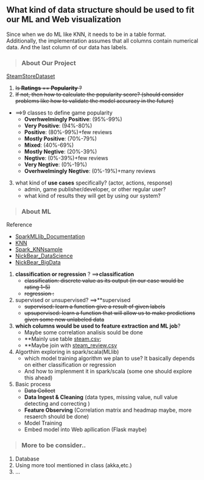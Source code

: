 ## What kind of data structure should be used to fit our ML and Web visualization
Since when we do ML like KNN, it needs to be in a table format. Additionally, the implementation assumes that all columns contain numerical data. And the last column of our data has labels.

> ### About Our Project
[SteamStoreDataset](https://www.kaggle.com/nikdavis/steam-store-games#steam.csv)
1. ~~Is **Ratings** == **Popularity** ?~~
2. ~~If not, then how to calculate the popularity score? (should consider problems like how to validate the model accuracy in the future)~~
- ==>9 classes to define game popularity
    - **Overhwelmingly Positive**: (95%-99%)
    - **Very Positive**: (94%-80%)
    - **Positive**: (80%-99%)+few reviews 
    - **Mostly Positive**: (70%-79%)
    - **Mixed**: (40%-69%)
    - **Mostly Negtive**: (20%-39%)
    - **Negtive**: (0%-39%)+few reviews
    - **Very Negtive**: (0%-19%)
    - **Overhwelmingly Negtive**: (0%-19%)+many reviews
3. what kind of **use cases** specifically? (actor, actions, response)
    - admin, game publisher/developer, or other regular user?
    - what kind of results they will get by using our system?

> ### About ML
Reference
- [SparkMLlib_Documentation](https://spark.apache.org/docs/latest/ml-guide.html)
- [KNN](https://towardsdatascience.com/machine-learning-basics-with-the-k-nearest-neighbors-algorithm-6a6e71d01761)
- [Spark_KNNsample](https://github.com/saurfang/spark-knn)
- [NickBear_DataScience](https://github.com/nikbearbrown/INFO_6105)
- [NickBear_BigData](https://github.com/nikbearbrown/CSYE_7245)

1. **classification or regression** ? ==>**classification**
    - ~~classification: discrete value as its output (in our case would be rating 1-5)~~
    - ~~regression :~~
2. supervised or unsupervised? ==>**supervised
    - ~~supervised: learn a function give a result of given labels~~
    - ~~upsupervised: learn a function that will allow us to make predictions given some new unlabeled data~~
3. **which columns would be used to feature extraction and ML job**?
    - Maybe some correlation analisis sould be done
    - **Mainly use table [steam.csv](https://www.kaggle.com/nikdavis/steam-store-games#steam.csv); 
    - **Maybe join with [steam_review.csv](https://www.kaggle.com/luthfim/steam-reviews-dataset)
4. Algorthim exploring in spark/scala(MLlib)
    - which model training algorithm we plan to use? It basically depends on either classification or regression 
    - And how to implenment it in spark/scala (some one should explore this ahead)
5. Basic process
    - ~~Data Collect~~
    - **Data Ingest & Cleaning** (data types, missing value, null value detecting and correcting )
    - **Feature Observing** (Correlation matrix and headmap maybe, more resaerch should be done) 
    - Model Training
    - Embed model into Web apllication (Flask maybe)

> ### More to be consider..
1. Database
2. Using more tool mentioned in class (akka,etc.) 
3. ...
